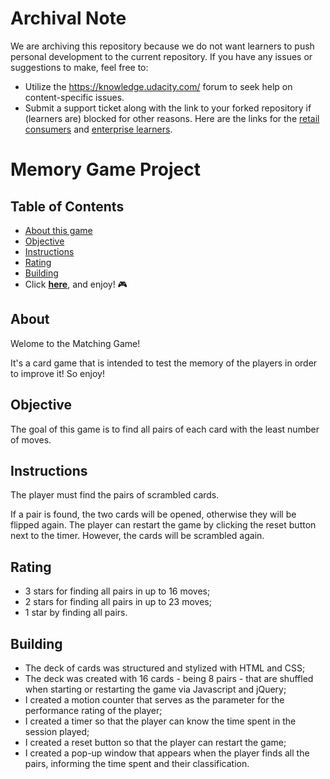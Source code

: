 # Archival Note
We are archiving this repository because we do not want learners to push personal development to the current repository. If you have any issues or suggestions to make, feel free to:
- Utilize the https://knowledge.udacity.com/ forum to seek help on content-specific issues.
- Submit a support ticket along with the link to your forked repository if (learners are) blocked for other reasons. Here are the links for the [retail consumers](https://udacity.zendesk.com/hc/en-us/requests/new) and [enterprise learners](https://udacityenterprise.zendesk.com/hc/en-us/requests/new?ticket_form_id=360000279131). 

# Memory Game Project

## Table of Contents

* [About this game](#about)
* [Objective](#objective)
* [Instructions](#instructions)
* [Rating](#rating)
* [Building](#building)
* Click [**here**](https://flipefrontdev.github.io/fend-project-memory-game/), and enjoy! &#127918;

## About

Welome to the Matching Game!

It's a card game that is intended to test the memory of the players in order to improve it! So enjoy!

## Objective

The goal of this game is to find all pairs of each card with the least number of moves.

## Instructions

The player must find the pairs of scrambled cards.

If a pair is found, the two cards will be opened, otherwise they will be flipped again.
The player can restart the game by clicking the reset button next to the timer. However, the cards will be scrambled again.

## Rating

* 3 stars for finding all pairs in up to 16 moves;
* 2 stars for finding all pairs in up to 23 moves;
* 1 star by finding all pairs.

## Building

* The deck of cards was structured and stylized with HTML and CSS;
* The deck was created with 16 cards - being 8 pairs - that are shuffled when starting or restarting the game via Javascript and jQuery;
* I created a motion counter that serves as the parameter for the performance rating of the player;
* I created a timer so that the player can know the time spent in the session played;
* I created a reset button so that the player can restart the game;
* I created a pop-up window that appears when the player finds all the pairs, informing the time spent and their classification.
